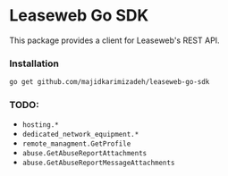 # Leaseweb Go SDK

This package provides a client for Leaseweb's REST API.

### Installation

```bash
go get github.com/majidkarimizadeh/leaseweb-go-sdk
```

### TODO:
- `hosting.*`
- `dedicated_network_equipment.*`
- `remote_managment.GetProfile`
- `abuse.GetAbuseReportAttachments`
- `abuse.GetAbuseReportMessageAttachments`
